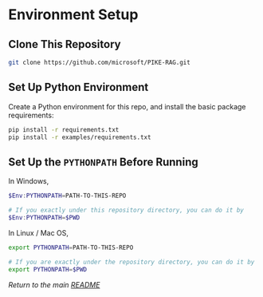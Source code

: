 # Environment Setup

## Clone This Repository

```sh
git clone https://github.com/microsoft/PIKE-RAG.git
```

## Set Up Python Environment

Create a Python environment for this repo, and install the basic package requirements:

```sh
pip install -r requirements.txt
pip install -r examples/requirements.txt
```

## Set Up the `PYTHONPATH` Before Running

In Windows,

```powershell
$Env:PYTHONPATH=PATH-TO-THIS-REPO

# If you exactly under this repository directory, you can do it by
$Env:PYTHONPATH=$PWD
```

In Linux / Mac OS,

```sh
export PYTHONPATH=PATH-TO-THIS-REPO

# If you are exactly under the repository directory, you can do it by
export PYTHONPATH=$PWD
```

*Return to the main [README](https://github.com/microsoft/PIKE-RAG/blob/main/README.md)*
